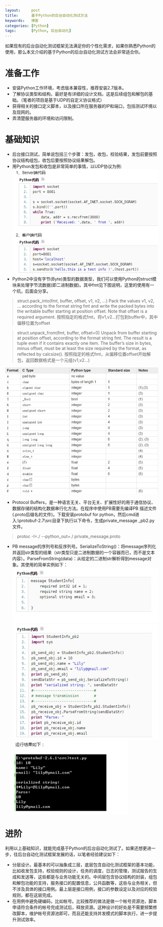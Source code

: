 ```yaml
---
layout:     post
title:      基于Python的后台自动化测试方法
keywords:   博客
categories: [Python]
tags:	    [Python, 后台自动化]
---
```


如果现有的后台自动化测试框架无法满足你的个性化需求，如果你熟悉Python的使用，那么本文介绍的基于Python的后台自动化测试方法会非常适合你。


# 准备工作


* 安装Python工作环境，考虑版本兼容性，推荐安装2.7版本。
* 了解协议类型和结构，最好是有详细的设计文档，这是后续组包和解包的基础。（笔者的项目是基于UDP的自定义协议格式）
* 获得相关的接口定义脚本，以及接口所在服务器的IP和端口，包括测试环境以及现网的。
* 弄清楚服务器的环境和访问限制。


# 基础知识

* 后台接口测试，简单说包括三个步骤：发包，收包，校验结果，发包前要按照协议结构组包，收包后要按照协议结果解包。
* 用Python发包和收包是非常简单的事情，以UDP协议为例:
![](/images/images_2017/socket_udp.jpg)
* Python2中没有字节(Byte)类型的数据类型，我们可以使用Python的struct模块来处理字节流数据(即二进制数据)。其中fmt见下图说明，这里的使用有一个坑，后面会分享。

>struct.pack_into(fmt, buffer, offset, v1, v2, ...)
Pack the values v1, v2, ... according to the format string fmt and write the packed bytes into the writable buffer starting at position offset. Note that offset is a required argument.
按照指定的格式fmt，将v1,v2...打包到buffer中，其中偏移位置为offset 

>struct.unpack_from(fmt, buffer, offset=0)
Unpack from buffer starting at position offset, according to the format string fmt. The result is a tuple even if it contains exactly one item. The buffer’s size in bytes, minus offset, must be at least the size required by the format, as reflected by calcsize().
按照指定的格式fmt，从偏移位置offset开始解包，返回数据格式是一个元组(v1,v2...)

![](/images/images_2017/fmt.jpg)

* Protocol Buffers，是一种语言无关、平台无关、扩展性好的用于通信协议、 数据存储的结构化数据串行化方法。在程序中使用PB需要先编译PB 描述文件(.proto后缀名的文件)。下载安装protobuf for python，然后cmd进入:\protobuf-2.7\src目录下执行以下命令，生成private_message _pb2.py文件。
>protoc -I=./ --python_out=./ private_message.proto

* PB message的序列号和反序列号。SerializeToString()：将message序列化并返回str类型的结果（str类型只是二进制数据的一个容器而已，而不是文本内容）。ParseFromString(data)：从给定的二进制str解析得到message对象。其使用的简单实例如下：
![](/images/images_2017/python_pb1.jpg) 
![](/images/images_2017/python_pb2.jpg) 
![](/images/images_2017/python_pb3.jpg) 

# 进阶

利用以上基础知识，就能完成基于Python的后台自动化测试了。如果还想更进一步，往后台自动化测试框架发展的话，以笔者经验建议如下：

* 分层设计。最基本的可以抽象成三层，底层包含自动化测试框架的基本功能，比如收发包支持，校验规则的设计，任务的调度，日志的管理，测试报告的生成和发送等，这些都是与业务功能无关的。中间层包含协议结构的封装，组包和解包功能的支持，服务接口的配置信息，公共函数等，这些与业务相关，但不涉及具体的接口用例。最上层是接口用例，接口的参数设定以及对应的校验规则，都在这层完成。
* 在用例中避免硬编码，比如帐号。比较推荐的做法是做一个帐号资源池，脚本申请符合条件的帐号完成测试后，释放资源。这种设计的好处是不需要频繁修改脚本，维护帐号资源池即可，而且还能支持并发模式的脚本执行，进一步提升测试效率。
